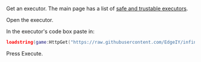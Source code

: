 <p>Get an executor. The main page has a list of <a href="../#recommended-executors">safe and trustable executors</a>.</p>

Open the executor.

In the executor's code box paste in:

```lua
loadstring(game:HttpGet("https://raw.githubusercontent.com/EdgeIY/infiniteyield/master/source"))()
```

Press Execute.
